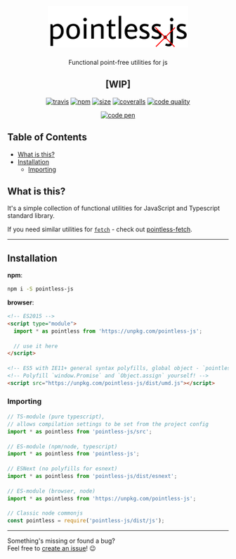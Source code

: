 <h1 align="center" style="text-align: center">
  <img src="assets/logo.png"/>
</h1>

<p align="center">
Functional point-free utilities for js
</p>

<h2 align="center">
[WIP]
</h2>

<p align="center">
<a href="https://travis-ci.com/raiondesu-experiments/pointless-js" title="Latest Travis CI build"><img src="https://img.shields.io/travis/com/raiondesu-experiments/pointless-js?style=flat-square" alt="travis"></a>
<a href="https://www.npmjs.com/package/pointless-js" title="Downloads per month, but who cares?"><img src="https://img.shields.io/npm/dm/pointless-js.svg?style=flat-square" alt="npm"></a>
<a href="https://bundlephobia.com/result?p=pointless-js@latest" title="minzipped size"><img src="https://img.shields.io/bundlephobia/minzip/pointless-js@latest?style=flat-square" alt="size"></a>
<a href="https://coveralls.io/github/raiondesu-experiments/pointless-js" title="Code coverage"><img src="https://img.shields.io/coveralls/github/raiondesu-experiments/pointless-js?style=flat-square" alt="coveralls"></a>
<a href="https://codeclimate.com/github/raiondesu-experiments/pointless-js/maintainability" title="Code quality"><img src="https://img.shields.io/codeclimate/maintainability/raiondesu-experiments/pointless-js?style=flat-square" alt="code quality"></a></p>
</p>

<p align="center">
<a href="https://codepen.io/raiondesu/pen/RwwYxxp" title="Link to in-browser playground"><img src="https://img.shields.io/badge/playground-link-blueviolet?style=flat-square" alt="code pen"></a>
</p>

## Table of Contents<!-- omit in toc -->
- [What is this?](#what-is-this)
- [Installation](#installation)
  - [Importing](#importing)

## What is this?

It's a simple collection of functional utilities for JavaScript and Typescript standard library.

If you need similar utilities for [`fetch`](https://developer.mozilla.org/en-US/docs/Web/API/WindowOrWorkerGlobalScope/fetch) - check out [pointless-fetch](https://github.com/raiondesu-experiments/pointless-fetch).

---

## Installation

**npm**:
```bash
npm i -S pointless-js
```

**browser**:
```html
<!-- ES2015 -->
<script type="module">
  import * as pointless from 'https://unpkg.com/pointless-js';

  // use it here
</script>

<!-- ES5 with IE11+ general syntax polyfills, global object - `pointless` -->
<!-- Polyfill `window.Promise` and `Object.assign` yourself! -->
<script src="https://unpkg.com/pointless-js/dist/umd.js"></script>
```

### Importing

```ts
// TS-module (pure typescript),
// allows compilation settings to be set from the project config
import * as pointless from 'pointless-js/src';

// ES-module (npm/node, typescript)
import * as pointless from 'pointless-js';

// ESNext (no polyfills for esnext)
import * as pointless from 'pointless-js/dist/esnext';

// ES-module (browser, node)
import * as pointless from 'https://unpkg.com/pointless-js';

// Classic node commonjs
const pointless = require('pointless-js/dist/js');
```



---

Something's missing or found a bug?\
Feel free to [create an issue](https://github.com/raiondesu-experiments/pointless-js/issues/new)! 😉
